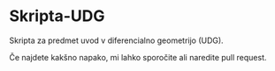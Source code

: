 # Skripta-UDG
Skripta za predmet uvod v diferencialno geometrijo (UDG).

Če najdete kakšno napako, mi lahko sporočite ali naredite pull request.
